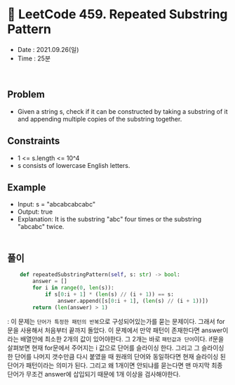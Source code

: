 #  🌂 LeetCode 459. Repeated Substring Pattern
- Date : 2021.09.26(일)
- Time : 25분
<br>

## Problem

- Given a string s, check if it can be constructed by taking a substring of it and appending multiple copies of the substring together.

## Constraints
- 1 <= s.length <= 10^4
- s consists of lowercase English letters.

## Example

- Input: s = "abcabcabcabc"
- Output: true
- Explanation: It is the substring "abc" four times or the substring "abcabc" twice.
<br><br>

## 풀이
```python
    def repeatedSubstringPattern(self, s: str) -> bool:
        answer = []
        for i in range(0, len(s)):
            if s[0:i + 1] * (len(s) // (i + 1)) == s:
                answer.append([s[0:i + 1], (len(s) // (i + 1))])
        return (len(answer) > 1)
```
: 이 문제는 ```단어가 특정한 패턴의 반복```으로 구성되어있는가를 묻는 문제이다. 그래서 for 문을 사용해서 처음부터 끝까지 돌았다. 이 문제에서 만약 패턴이 존재한다면 answer이라는 배열안에 최소한 2개의 값이 있어야한다. 그 2개는 바로 ``` 패턴값과 단어 ```이다. if문을 살펴보면 현재 for문에서 주어지는 i 값으로 단어를 슬라이싱 한다. 그리고 그 슬라이싱 한 단어를 나머지 갯수만큼 다시 붙였을 때 원래의 단어와 동일하다면 현재 슬라이싱 된 단어가 패턴이라는 의미가 된다. 그리고 왜 1개이면 안되냐를 묻는다면 맨 마지막 최종 단어가 무조건 answer에 삽입되기 때문에 1개 이상을 검사해야한다. 